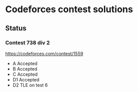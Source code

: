 # Codeforces contest solutions
## Status
### Contest 738 div 2
https://codeforces.com/contest/1559
* A Accepted
* B Accepted
* C Accepted
* D1 Accepted
* D2 TLE on test 6